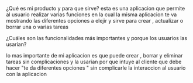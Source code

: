 ¿Qué es mi producto y para que sirve?
esta es una aplicacion que permite al usuario realizar varias funciones en la cual la misma aplicacion te va mostrando las diferentes opciones a elejir  y sirve para crear , actualizar o borrar una o varias tareas

¿Cuáles son las funcionalidades más importantes y porque los usuarios las usarían?

lo mas importante de mi aplicacion es que puede crear , borrar y eliminar tareas sin complicaciones y la usarian por que intuye al cliente que debe hacer "te da diferentes opciones " sin complicarle la interaccion al usuario con la aplicacion 